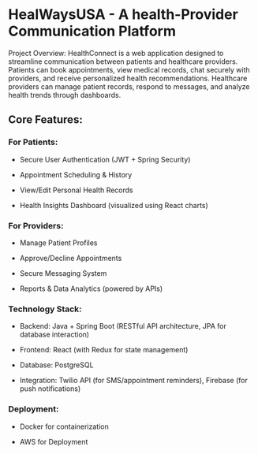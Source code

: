 # HealWaysUSA - A health-Provider Communication Platform

Project Overview: HealthConnect is a web application designed to streamline communication between patients and healthcare providers. Patients can book appointments, view medical records, chat securely with providers, and receive personalized health recommendations. Healthcare providers can manage patient records, respond to messages, and analyze health trends through dashboards.

## Core Features:

### For Patients:

- Secure User Authentication (JWT + Spring Security)

- Appointment Scheduling & History

- View/Edit Personal Health Records

- Health Insights Dashboard (visualized using React charts)

### For Providers:

- Manage Patient Profiles

- Approve/Decline Appointments

- Secure Messaging System

- Reports & Data Analytics (powered by APIs)

### Technology Stack:

- Backend: Java + Spring Boot (RESTful API architecture, JPA for database interaction)

- Frontend: React (with Redux for state management)

- Database: PostgreSQL

- Integration: Twilio API (for SMS/appointment reminders), Firebase (for push notifications)

### Deployment:

- Docker for containerization

- AWS for Deployment
